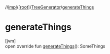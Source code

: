 //[impl](../../../index.md)/[[root]](../index.md)/[TreeGenerator](index.md)/[generateThings](generate-things.md)

# generateThings

[jvm]\
open override fun [generateThings](generate-things.md)(): SomeThings
